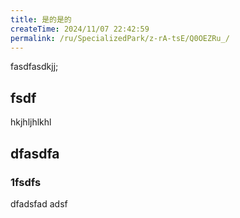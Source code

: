 ```yaml
---
title: 是的是的
createTime: 2024/11/07 22:42:59
permalink: /ru/SpecializedPark/z-rA-tsE/Q0OEZRu_/
---
```


fasdfasdkjj;


## fsdf 


hkjhljhlkhl


## dfasdfa 

### 1fsdfs

dfadsfad adsf